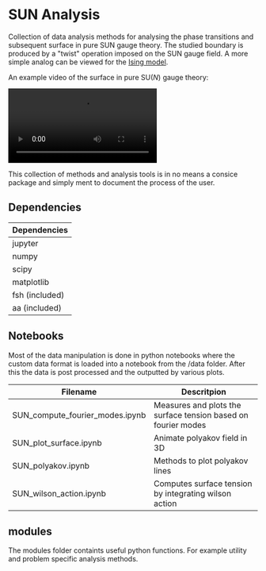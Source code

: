 # SUN Analysis

Collection of data analysis methods for analysing the phase transitions and subsequent surface in pure SUN gauge theory. The studied boundary is produced by a "twist" operation imposed on the SUN gauge field. A more simple analog can be viewed for the [Ising model](https://haarti.net/blog/).

An example video of the surface in pure $\text{SU}(N)$ gauge theory:

![Surface Animation](/videos/example/surface_animation.mp4)

This collection of methods and analysis tools is in no means a consice package and simply ment to document the process of the user.

## Dependencies
| Dependencies|
|-------------|
| jupyter     |
| numpy       |
| scipy       |
| matplotlib  |
| fsh (included) |
| aa (included) |

## Notebooks

Most of the data manipulation is done in python notebooks where the custom data format is loaded into a notebook from the /data folder. After this the data is post processed and the outputted by various plots. 

| Filename | Descritpion |
| --- | --- |
| SUN_compute_fourier_modes.ipynb | Measures and plots the surface tension based on fourier modes |
| SUN_plot_surface.ipynb | Animate polyakov field in 3D |
| SUN_polyakov.ipynb | Methods to plot polyakov lines |
| SUN_wilson_action.ipynb | Computes surface tension by integrating wilson action |

## modules

The modules folder containts useful python functions. For example utility and problem specific analysis methods.